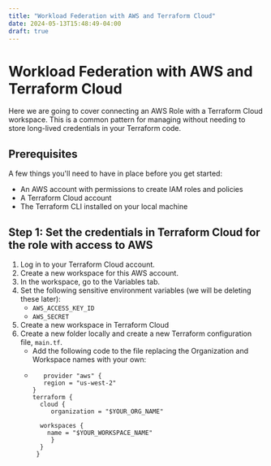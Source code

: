 ```yaml
---
title: "Workload Federation with AWS and Terraform Cloud"
date: 2024-05-13T15:48:49-04:00
draft: true
---
```


# Workload Federation with AWS and Terraform Cloud

Here we are going to cover connecting an AWS Role with a Terraform Cloud workspace. This is a common pattern for managing
without needing to store long-lived credentials in your Terraform code.

## Prerequisites

A few things you'll need to have in place before you get started:
- An AWS account with permissions to create IAM roles and policies
- A Terraform Cloud account
- The Terraform CLI installed on your local machine

## Step 1: Set the credentials in Terraform Cloud for the role with access to AWS

1. Log in to your Terraform Cloud account.
2. Create a new workspace for this AWS account.
3. In the workspace, go to the Variables tab.
4. Set the following sensitive environment variables (we will be deleting these later):
   - `AWS_ACCESS_KEY_ID`
   - `AWS_SECRET`
5. Create a new workspace in Terraform Cloud
6. Create a new folder locally and create a new Terraform configuration file, `main.tf`.
   - Add the following code to the file replacing the Organization and Workspace names with your own:
   - ```hcl
        provider "aws" {
        region = "us-west-2"
     }
     terraform {
       cloud {
          organization = "$YOUR_ORG_NAME"

       workspaces {
         name = "$YOUR_WORKSPACE_NAME"
          }
       }
      }
     
     ```
     

